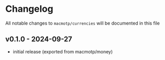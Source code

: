 # Changelog

All notable changes to `macmotp/currencies` will be documented in this file

## v0.1.0 - 2024-09-27

- initial release (exported from macmotp/money)
